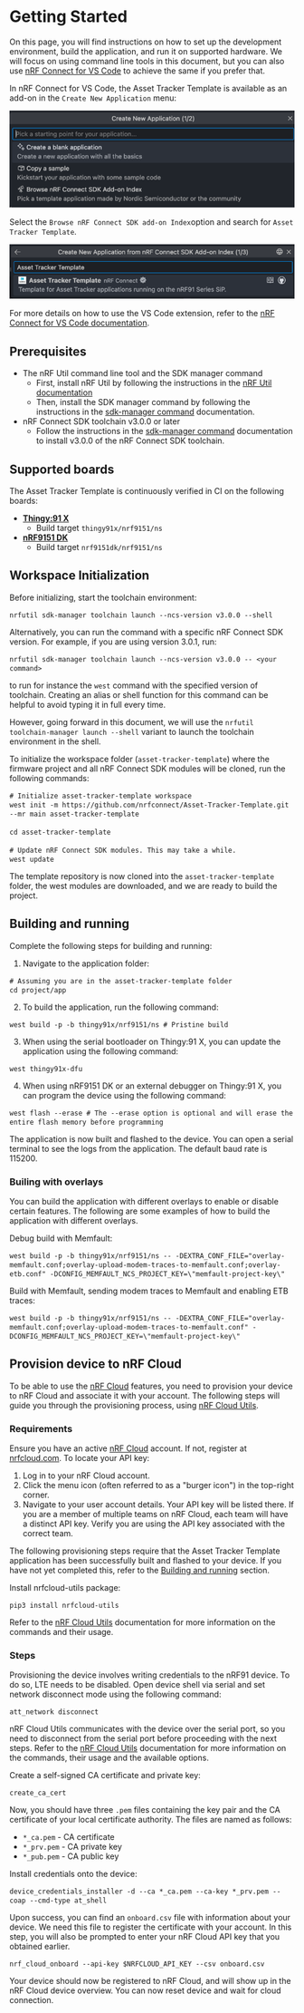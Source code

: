 # Getting Started

On this page, you will find instructions on how to set up the development environment, build the application, and run it on supported hardware.
We will focus on using command line tools in this document, but you can also use [nRF Connect for VS Code](https://docs.nordicsemi.com/bundle/nrf-connect-vscode/page/index.html) to achieve the same if you prefer that.

In nRF Connect for VS Code, the Asset Tracker Template is available as an add-on in the `Create New Application` menu:

![Create New Application menu](../images/create_new_app.png)

Select the `Browse nRF Connect SDK add-on Index`option and search for `Asset Tracker Template`.

![Asset Tracker Template add-on](../images/addon_att.png)

For more details on how to use the VS Code extension, refer to the [nRF Connect for VS Code documentation](https://docs.nordicsemi.com/bundle/nrf-connect-vscode/page/index.html).

## Prerequisites

* The nRF Util command line tool and the SDK manager command
  * First, install nRF Util by following the instructions in the [nRF Util documentation](https://docs.nordicsemi.com/bundle/nrfutil/page/guides/installing.html)
  * Then, install the SDK manager command by following the instructions in the [sdk-manager command](https://docs.nordicsemi.com/bundle/nrfutil/page/nrfutil-sdk-manager/nrfutil-sdk-manager.html) documentation.
* nRF Connect SDK toolchain v3.0.0 or later
  * Follow the instructions in the [sdk-manager command](https://docs.nordicsemi.com/bundle/nrfutil/page/nrfutil-sdk-manager/nrfutil-sdk-manager.html) documentation to install v3.0.0 of the nRF Connect SDK toolchain.

## Supported boards

The Asset Tracker Template is continuously verified in CI on the following boards:

- **[Thingy:91 X](https://www.nordicsemi.com/Products/Development-hardware/Nordic-Thingy-91-X)**
  - Build target `thingy91x/nrf9151/ns`
- **[nRF9151 DK](https://www.nordicsemi.com/Products/Development-hardware/nRF9151-DK)**
  - Build target `nrf9151dk/nrf9151/ns`

## Workspace Initialization

Before initializing, start the toolchain environment:

```shell
nrfutil sdk-manager toolchain launch --ncs-version v3.0.0 --shell
```

Alternatively, you can run the command with a specific nRF Connect SDK version. For example, if you are using version 3.0.1, run:

```shell
nrfutil sdk-manager toolchain launch --ncs-version v3.0.0 -- <your command>
```

to run for instance the `west` command with the specified version of toolchain. Creating an alias or shell function for this command can be helpful to avoid typing it in full every time.

However, going forward in this document, we will use the `nrfutil toolchain-manager launch --shell` variant to launch the toolchain environment in the shell.

To initialize the workspace folder (`asset-tracker-template`) where the firmware project and all nRF Connect SDK modules will be cloned, run the following commands:

```shell
# Initialize asset-tracker-template workspace
west init -m https://github.com/nrfconnect/Asset-Tracker-Template.git --mr main asset-tracker-template

cd asset-tracker-template

# Update nRF Connect SDK modules. This may take a while.
west update
```

The template repository is now cloned into the `asset-tracker-template` folder, the west modules are downloaded, and we are ready to build the project.

## Building and running

Complete the following steps for building and running:

1. Navigate to the application folder:

```shell
# Assuming you are in the asset-tracker-template folder
cd project/app
```

2. To build the application, run the following command:

```shell
west build -p -b thingy91x/nrf9151/ns # Pristine build
```

3. When using the serial bootloader on Thingy:91 X, you can update the application using the following command:

```shell
west thingy91x-dfu
```

4. When using nRF9151 DK or an external debugger on Thingy:91 X, you can program the device using the following command:

```shell
west flash --erase # The --erase option is optional and will erase the entire flash memory before programming
```

The application is now built and flashed to the device. You can open a serial terminal to see the logs from the application. The default baud rate is 115200.

### Builing with overlays

You can build the application with different overlays to enable or disable certain features. The following are some examples of how to build the application with different overlays.

Debug build with Memfault:

```shell
west build -p -b thingy91x/nrf9151/ns -- -DEXTRA_CONF_FILE="overlay-memfault.conf;overlay-upload-modem-traces-to-memfault.conf;overlay-etb.conf" -DCONFIG_MEMFAULT_NCS_PROJECT_KEY=\"memfault-project-key\"
```

Build with Memfault, sending modem traces to Memfault and enabling ETB traces:

```shell
west build -p -b thingy91x/nrf9151/ns -- -DEXTRA_CONF_FILE="overlay-memfault.conf;overlay-upload-modem-traces-to-memfault.conf" -DCONFIG_MEMFAULT_NCS_PROJECT_KEY=\"memfault-project-key\"
```

## Provision device to nRF Cloud

To be able to use the [nRF Cloud](https://nrfcloud.com) features, you need to provision your device to nRF Cloud and associate it with your account. The following steps will guide you through the provisioning process, using [nRF Cloud Utils](https://github.com/nRFCloud/utils/tree/main).

### Requirements

Ensure you have an active [nRF Cloud](https://nrfcloud.com) account. If not, register at [nrfcloud.com](https://nrfcloud.com).
To locate your API key:

1. Log in to your nRF Cloud account.
2. Click the menu icon (often referred to as a "burger icon") in the top-right corner.
3. Navigate to your user account details. Your API key will be listed there.
If you are a member of multiple teams on nRF Cloud, each team will have a distinct API key. Verify you are using the API key associated with the correct team.

The following provisioning steps require that the Asset Tracker Template application has been successfully built and flashed to your device. If you have not yet completed this, refer to the [Building and running](#building-and-running) section.

Install nrfcloud-utils package:

```shell
pip3 install nrfcloud-utils
```

Refer to the [nRF Cloud Utils](https://github.com/nRFCloud/utils/tree/main) documentation for more information on the commands and their usage.

### Steps

Provisioning the device involves writing credentials to the nRF91 device. To do so, LTE needs to be disabled.
Open device shell via serial and set network disconnect mode using the following command:

```shell
att_network disconnect
```

nRF Cloud Utils communicates with the device over the serial port, so you need to disconnect from the serial port before proceeding with the next steps.
Refer to the [nRF Cloud Utils](https://github.com/nRFCloud/utils/tree/main) documentation for more information on the commands, their usage and the available options.

Create a self-signed CA certificate and private key:

```shell
create_ca_cert
```

Now, you should have three `.pem` files containing the key pair and the CA certificate of your local certificate authority. The files are named as follows:

- `*_ca.pem` - CA certificate
- `*_prv.pem` - CA private key
- `*_pub.pem` - CA public key

Install credentials onto the device:

```shell
device_credentials_installer -d --ca *_ca.pem --ca-key *_prv.pem --coap --cmd-type at_shell
```

Upon success, you can find an `onboard.csv` file with information about your device. We need this file to register the certificate with your account.
In this step, you will also be prompted to enter your nRF Cloud API key that you obtained earlier.

```shell
nrf_cloud_onboard --api-key $NRFCLOUD_API_KEY --csv onboard.csv
```

Your device should now be registered to nRF Cloud, and will show up in the nRF Cloud device overview. You can now reset device and wait for cloud connection.
